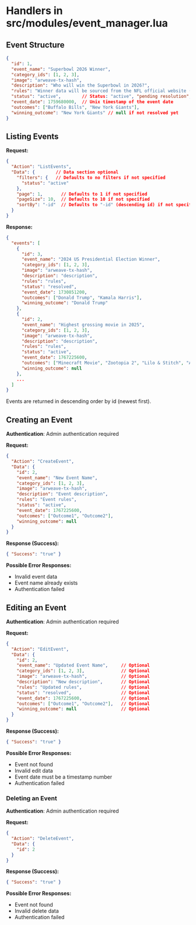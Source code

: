 # Handlers in src/modules/event_manager.lua

## Event Structure

```json
{
  "id": 1,
  "event_name": "Superbowl 2026 Winner",
  "category_ids": [1, 2, 3],
  "image": "arweave-tx-hash",
  "description": "Who will win the Superbowl in 2026?", 
  "rules": "Winner data will be sourced from the NFL official website (NFL.com)",
  "status": "active",        // Status: "active", "pending resolution", "resolved", "draft"
  "event_date": 1759680000,  // Unix timestamp of the event date
  "outcomes": ["Buffalo Bills", "New York Giants"],
  "winning_outcome": "New York Giants" // null if not resolved yet
}
```

## Listing Events

**Request:**

```json
{
  "Action": "ListEvents",
  "Data": {        // Data section optional
    "filters": {   // Defaults to no filters if not specified
      "status": "active"
    },
    "page": 1,       // Defaults to 1 if not specified
    "pageSize": 10,  // Defaults to 10 if not specified
    "sortBy": "-id"  // Defaults to "-id" (descending id) if not specified
  }
}
```

**Response:**

```json
{
  "events": [
    {
      "id": 3,
      "event_name": "2024 US Presidential Election Winner",
      "category_ids": [1, 2, 3],
      "image": "arweave-tx-hash",
      "description": "description",
      "rules": "rules",
      "status": "resolved",
      "event_date": 1730851200,
      "outcomes": ["Donald Trump", "Kamala Harris"],
      "winning_outcome": "Donald Trump"
    },
    {
      "id": 2,
      "event_name": "Highest grossing movie in 2025",
      "category_ids": [1, 2, 3],
      "image": "arweave-tx-hash",
      "description": "description",
      "rules": "rules",
      "status": "active",
      "event_date": 1767225600,
      "outcomes": ["Minecraft Movie", "Zootopia 2", "Lilo & Stitch", "Avatar 3", "Superman", "Other Movie"],
      "winning_outcome": null
    },
    ...
  ]
}
```

Events are returned in descending order by id (newest first).

## Creating an Event

**Authentication**: Admin authentication required

**Request:**

```json
{
  "Action": "CreateEvent",
  "Data": {
    "id": 2,
    "event_name": "New Event Name",
    "category_ids": [1, 2, 3],
    "image": "arweave-tx-hash",
    "description": "Event description",
    "rules": "Event rules",
    "status": "active",
    "event_date": 1767225600,
    "outcomes": ["Outcome1", "Outcome2"],
    "winning_outcome": null
  }
}
```

**Response (Success):**

```json
{ "Success": "true" }
```

**Possible Error Responses:**

- Invalid event data
- Event name already exists
- Authentication failed

## Editing an Event

**Authentication**: Admin authentication required

**Request:**

```json
{
  "Action": "EditEvent",
  "Data": {
    "id": 2,
    "event_name": "Updated Event Name",     // Optional
    "category_ids": [1, 2, 3],              // Optional
    "image": "arweave-tx-hash",             // Optional
    "description": "New description",       // Optional
    "rules": "Updated rules",               // Optional
    "status": "resolved",                   // Optional
    "event_date": 1767225600,               // Optional
    "outcomes": ["Outcome1", "Outcome2"],   // Optional
    "winning_outcome": null                 // Optional
  }
}
```

**Response (Success):**

```json
{ "Success": "true" }
```

**Possible Error Responses:**

- Event not found
- Invalid edit data
- Event date must be a timestamp number
- Authentication failed

### Deleting an Event

**Authentication**: Admin authentication required

**Request:**

```json
{
  "Action": "DeleteEvent",
  "Data": {
    "id": 2
  }
}
```

**Response (Success):**

```json
{ "Success": "true" }
```

**Possible Error Responses:**

- Event not found
- Invalid delete data
- Authentication failed
